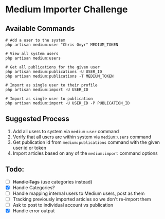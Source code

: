 # Medium Importer Challenge

## Available Commands

    # Add a user to the system
    php artisan medium:user "Chris Gmyr" MEDIUM_TOKEN
    
    # View all system users
    php artisan medium:users
    
    # Get all publications for the given user
    php artisan medium:publications -U USER_ID
    php artisan medium:publications -T MEDIUM_TOKEN
    
    # Import as single user to their profile
    php artisan medium:import -U USER_ID
    
    # Import as single user to publication
    php artisan medium:import -U USER_ID -P PUBLICATION_ID

## Suggested Process

1. Add all users to system via `medium:user` command
2. Verify that all users are within system via `medium:users` command
3. Get publication id from `medium:publications` command with the given user id or token
4. Import articles based on any of the `medium:import` command options

## Todo:

- [ ] ~~Handle Tags~~ (use categories instead)
- [x] Handle Categories?
- [ ] Handle mapping internal users to Medium users, post as them
- [ ] Tracking previously imported articles so we don't re-import them
- [ ] Ask to post to individual account vs publication
- [x] Handle error output

